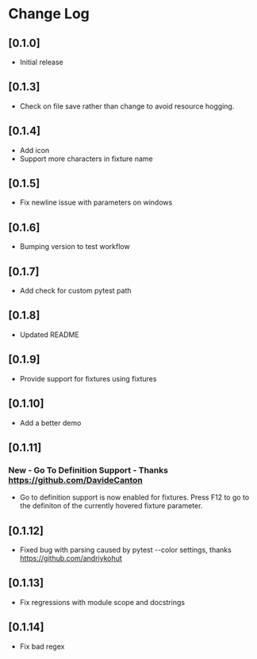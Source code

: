 # Change Log

## [0.1.0]

* Initial release

## [0.1.3]

* Check on file save rather than change to avoid resource hogging.

## [0.1.4]

* Add icon
* Support more characters in fixture name

## [0.1.5]

* Fix newline issue with parameters on windows

## [0.1.6]

* Bumping version to test workflow

## [0.1.7]

* Add check for custom pytest path

## [0.1.8]

* Updated README

## [0.1.9]

* Provide support for fixtures using fixtures

## [0.1.10]

* Add a better demo

## [0.1.11]

### New - Go To Definition Support - Thanks https://github.com/DavideCanton

* Go to definition support is now enabled for fixtures. Press F12 to go to the definiton of the currently hovered fixture parameter.

## [0.1.12]

* Fixed bug with parsing caused by pytest --color settings, thanks https://github.com/andriykohut

## [0.1.13]

* Fix regressions with module scope and docstrings

## [0.1.14]

* Fix bad regex
